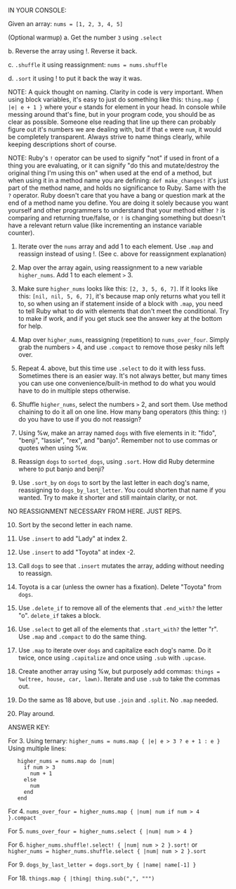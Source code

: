 IN YOUR CONSOLE:

Given an array: `nums = [1, 2, 3, 4, 5]`

(Optional warmup)
a. Get the number `3` using `.select`

b. Reverse the array using !. Reverse it back.

c. `.shuffle` it using reassignment: `nums = nums.shuffle`
 
d. `.sort` it using ! to put it back the way it was.

NOTE: A quick thought on naming. Clarity in code is very important. When using block variables, it's easy to 
just do something like this: `thing.map { |e| e + 1 }` where your `e` stands for element in your head. In console 
while messing around that's fine, but in your program code, you should be as clear as possible. Someone else 
reading that line up there can probably figure out it's numbers we are dealing with, but if that `e` were `num`, 
it would be completely transparent. Always strive to name things clearly, while keeping descriptions short of course. 

NOTE: Ruby's `!` operator can be used to signify "not" if used in front of a thing you are evaluating, or it 
can signify "do this and mutate/destroy the original thing I'm using this on" when used at the end of a method, 
but when using it in a method name you are defining: `def make_changes!` it's just part of the method name, and 
holds no significance to Ruby. Same with the `?` operator. Ruby doesn't care that you have a bang or question 
mark at the end of a method name you define. You are doing it solely because you want yourself and other 
programmers to understand that your method either `?` is comparing and returning true/false, or `!` is changing 
something but doesn't have a relevant return value (like incrementing an instance variable counter).

1. Iterate over the `nums` array and add 1 to each element. Use `.map` and reassign instead of using !. (See
   c. above for reassignment explanation)
    
2. Map over the array again, using reassignment to a new variable `higher_nums`. Add 1 to each element `>` 3.
   
3. Make sure `higher_nums` looks like this: `[2, 3, 5, 6, 7]`. If it looks like this: `[nil, nil, 5, 6, 7]`, it's
   because map only returns what you tell it to, so when using an if statement inside of a block with `.map`, you
   need to tell Ruby what to do with elements that don't meet the conditional. Try to make if work, and if you get 
   stuck see the answer key at the bottom for help.
   
4. Map over `higher_nums`, reassigning (repetition) to `nums_over_four`. Simply grab the numbers `>` 4, and use
   `.compact` to remove those pesky nils left over.
   
5. Repeat 4. above, but this time use `.select` to do it with less fuss. Sometimes there is an easier way. It's 
   not always better, but many times you can use one convenience/built-in method to do what you would have to 
   do in multiple steps otherwise.
   
6. Shuffle `higher_nums`, select the numbers `>` 2, and sort them. Use method chaining to do it all on one line.
   How many bang operators (this thing: `!`) do you have to use if you do not reassign?

7. Using %w, make an array named `dogs` with five elements in it: "fido", "benji", "lassie", "rex", and "banjo".
   Remember not to use commas or quotes when using %w.
   
8. Reassign `dogs` to `sorted_dogs`, using `.sort`. How did Ruby determine where to put banjo and benji?

9. Use `.sort_by` on `dogs` to sort by the last letter in each dog's name, reassigning to `dogs_by_last_letter`.
   You could shorten that name if you wanted. Try to make it shorter and still maintain clarity, or not.

NO REASSIGNMENT NECESSARY FROM HERE. JUST REPS.

10. Sort by the second letter in each name.
 
11. Use `.insert` to add "Lady" at index 2.

12. Use `.insert` to add "Toyota" at index -2.

13. Call `dogs` to see that `.insert` mutates the array, adding without needing to reassign.

14. Toyota is a car (unless the owner has a fixation). Delete "Toyota" from `dogs`.

15. Use `.delete_if` to remove all of the elements that `.end_with?` the letter "o". `delete_if` takes a block.

16. Use `.select` to get all of the elements that `.start_with?` the letter "r". Use `.map` and `.compact` to do 
    the same thing.
    
17. Use `.map` to iterate over `dogs` and capitalize each dog's name. Do it twice, once using `.capitalize` and once 
    using `.sub` with `.upcase`.
    
18. Create another array using %w, but purposely add commas: `things = %w(tree, house, car, lawn)`. Iterate and 
    use `.sub` to take the commas out.
    
19. Do the same as 18 above, but use `.join` and `.split`. No `.map` needed.
    
19. Play around.

   
ANSWER KEY:

For 3. Using ternary: `higher_nums = nums.map { |e| e > 3 ? e + 1 : e }`<br>
   Using multiple lines:<br> 
```
   higher_nums = nums.map do |num|
     if num > 3
       num + 1
     else
       num
     end
   end
```

For 4. `nums_over_four = higher_nums.map { |num| num if num > 4 }.compact`

For 5. `nums_over_four = higher_nums.select { |num| num > 4 }`

For 6. `higher_nums.shuffle!.select! { |num| num > 2 }.sort!` or `higher_nums = higher_nums.shuffle.select { |num| num > 2 }.sort`

For 9. `dogs_by_last_letter = dogs.sort_by { |name| name[-1] }` 
 
For 18. `things.map { |thing| thing.sub(",", """)`
